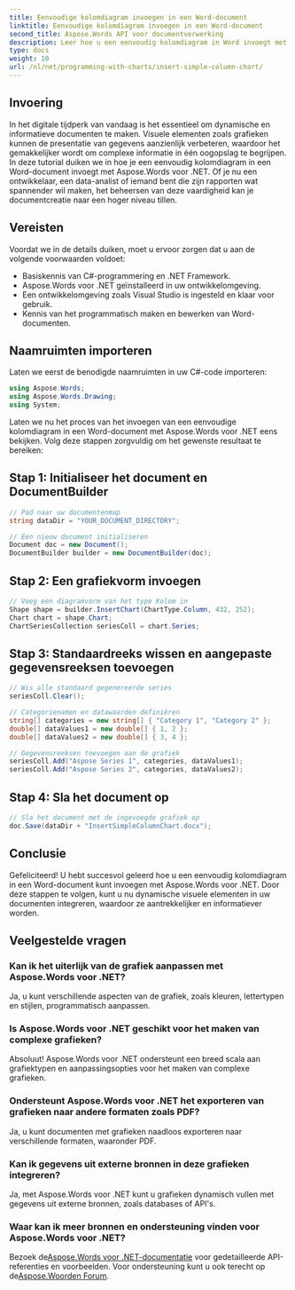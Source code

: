 ```yaml
---
title: Eenvoudige kolomdiagram invoegen in een Word-document
linktitle: Eenvoudige kolomdiagram invoegen in een Word-document
second_title: Aspose.Words API voor documentverwerking
description: Leer hoe u een eenvoudig kolomdiagram in Word invoegt met Aspose.Words voor .NET. Verbeter uw documenten met dynamische visuele gegevenspresentaties.
type: docs
weight: 10
url: /nl/net/programming-with-charts/insert-simple-column-chart/
---
```

## Invoering

In het digitale tijdperk van vandaag is het essentieel om dynamische en informatieve documenten te maken. Visuele elementen zoals grafieken kunnen de presentatie van gegevens aanzienlijk verbeteren, waardoor het gemakkelijker wordt om complexe informatie in één oogopslag te begrijpen. In deze tutorial duiken we in hoe je een eenvoudig kolomdiagram in een Word-document invoegt met Aspose.Words voor .NET. Of je nu een ontwikkelaar, een data-analist of iemand bent die zijn rapporten wat spannender wil maken, het beheersen van deze vaardigheid kan je documentcreatie naar een hoger niveau tillen.

## Vereisten

Voordat we in de details duiken, moet u ervoor zorgen dat u aan de volgende voorwaarden voldoet:

- Basiskennis van C#-programmering en .NET Framework.
- Aspose.Words voor .NET geïnstalleerd in uw ontwikkelomgeving.
- Een ontwikkelomgeving zoals Visual Studio is ingesteld en klaar voor gebruik.
- Kennis van het programmatisch maken en bewerken van Word-documenten.

## Naamruimten importeren

Laten we eerst de benodigde naamruimten in uw C#-code importeren:

```csharp
using Aspose.Words;
using Aspose.Words.Drawing;
using System;
```

Laten we nu het proces van het invoegen van een eenvoudige kolomdiagram in een Word-document met Aspose.Words voor .NET eens bekijken. Volg deze stappen zorgvuldig om het gewenste resultaat te bereiken:

## Stap 1: Initialiseer het document en DocumentBuilder

```csharp
// Pad naar uw documentenmap
string dataDir = "YOUR_DOCUMENT_DIRECTORY";

// Een nieuw document initialiseren
Document doc = new Document();
DocumentBuilder builder = new DocumentBuilder(doc);
```

## Stap 2: Een grafiekvorm invoegen

```csharp
// Voeg een diagramvorm van het type Kolom in
Shape shape = builder.InsertChart(ChartType.Column, 432, 252);
Chart chart = shape.Chart;
ChartSeriesCollection seriesColl = chart.Series;
```

## Stap 3: Standaardreeks wissen en aangepaste gegevensreeksen toevoegen

```csharp
// Wis alle standaard gegenereerde series
seriesColl.Clear();

// Categorienamen en datawaarden definiëren
string[] categories = new string[] { "Category 1", "Category 2" };
double[] dataValues1 = new double[] { 1, 2 };
double[] dataValues2 = new double[] { 3, 4 };

// Gegevensreeksen toevoegen aan de grafiek
seriesColl.Add("Aspose Series 1", categories, dataValues1);
seriesColl.Add("Aspose Series 2", categories, dataValues2);
```

## Stap 4: Sla het document op

```csharp
// Sla het document met de ingevoegde grafiek op
doc.Save(dataDir + "InsertSimpleColumnChart.docx");
```

## Conclusie

Gefeliciteerd! U hebt succesvol geleerd hoe u een eenvoudig kolomdiagram in een Word-document kunt invoegen met Aspose.Words voor .NET. Door deze stappen te volgen, kunt u nu dynamische visuele elementen in uw documenten integreren, waardoor ze aantrekkelijker en informatiever worden.

## Veelgestelde vragen

### Kan ik het uiterlijk van de grafiek aanpassen met Aspose.Words voor .NET?
Ja, u kunt verschillende aspecten van de grafiek, zoals kleuren, lettertypen en stijlen, programmatisch aanpassen.

### Is Aspose.Words voor .NET geschikt voor het maken van complexe grafieken?
Absoluut! Aspose.Words voor .NET ondersteunt een breed scala aan grafiektypen en aanpassingsopties voor het maken van complexe grafieken.

### Ondersteunt Aspose.Words voor .NET het exporteren van grafieken naar andere formaten zoals PDF?
Ja, u kunt documenten met grafieken naadloos exporteren naar verschillende formaten, waaronder PDF.

### Kan ik gegevens uit externe bronnen in deze grafieken integreren?
Ja, met Aspose.Words voor .NET kunt u grafieken dynamisch vullen met gegevens uit externe bronnen, zoals databases of API's.

### Waar kan ik meer bronnen en ondersteuning vinden voor Aspose.Words voor .NET?
 Bezoek de[Aspose.Words voor .NET-documentatie](https://reference.aspose.com/words/net/) voor gedetailleerde API-referenties en voorbeelden. Voor ondersteuning kunt u ook terecht op de[Aspose.Woorden Forum](https://forum.aspose.com/c/words/8).